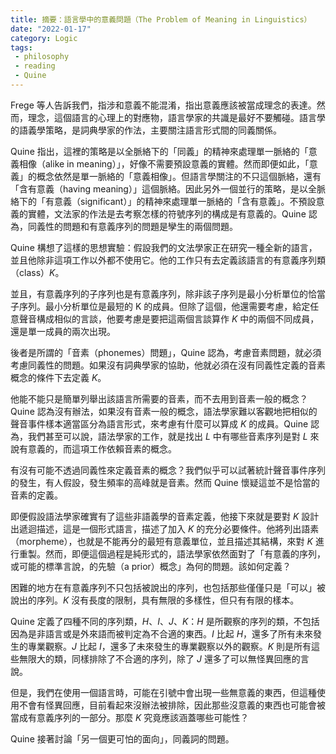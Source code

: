 ```yaml
---
title: 摘要：語言學中的意義問題（The Problem of Meaning in Linguistics）
date: "2022-01-17"
category: Logic
tags:
 - philosophy
 - reading
 - Quine
---
```


Frege 等人告訴我們，指涉和意義不能混淆，指出意義應該被當成理念的表達。然而，理念，這個語言的心理上的對應物，語言學家的共識是最好不要觸碰。語言學的語義學策略，是詞典學家的作法，主要關注語言形式間的同義關係。

Quine 指出，這裡的策略是以全脈絡下的「同義」的精神來處理單一脈絡的「意義相像（alike in meaning）」，好像不需要預設意義的實體。然而即便如此，「意義」的概念依然是單一脈絡的「意義相像」。但語言學關注的不只這個脈絡，還有「含有意義（having meaning）」這個脈絡。因此另外一個並行的策略，是以全脈絡下的「有意義（significant）」的精神來處理單一脈絡的「含有意義」。不預設意義的實體，文法家的作法是去考察怎樣的符號序列的構成是有意義的。Quine 認為，同義性的問題和有意義序列的問題是孿生的兩個問題。

Quine 構想了這樣的思想實驗：假設我們的文法學家正在研究一種全新的語言，並且他除非這項工作以外都不使用它。他的工作只有去定義該語言的有意義序列類（class）$K$。

並且，有意義序列的子序列也是有意義序列，除非該子序列是最小分析單位的恰當子序列。最小分析單位是最短的 K 的成員。但除了這個，他還需要考慮，給定任意聲音構成相似的言談，他要考慮是要把這兩個言談算作 $K$ 中的兩個不同成員，還是單一成員的兩次出現。

後者是所謂的「音素（phonemes）問題」，Quine 認為，考慮音素問題，就必須考慮同義性的問題。如果沒有詞典學家的協助，他就必須在沒有同義性定義的音素概念的條件下去定義 $K$。

他能不能只是簡單列舉出該語言所需要的音素，而不去用到音素一般的概念？Quine 認為沒有辦法，如果沒有音素一般的概念，語法學家難以客觀地把相似的聲音事件樣本適當區分為語言形式，來考慮有什麼可以算成 $K$ 的成員。Quine 認為，我們甚至可以說，語法學家的工作，就是找出 $L$ 中有哪些音素序列是對 $L$ 來說有意義的，而這項工作依賴音素的概念。

有沒有可能不透過同義性來定義音素的概念？我們似乎可以試著統計聲音事件序列的發生，有人假設，發生頻率的高峰就是音素。然而 Quine 懷疑這並不是恰當的音素的定義。

即便假設語法學家確實有了這些非語義學的音素定義，他接下來就是要對 $K$ 設計出遞迴描述，這是一個形式語言，描述了加入 $K$ 的充分必要條件。他將列出語素（morpheme），也就是不能再分的最短有意義單位，並且描述其結構，來對 $K$ 進行重製。然而，即便這個過程是純形式的，語法學家依然面對了「有意義的序列，或可能的標準言說，的先驗（a prior）概念」為何的問題。該如何定義？

困難的地方在有意義序列不只包括被說出的序列，也包括那些僅僅只是「可以」被說出的序列。$K$ 沒有長度的限制，具有無限的多樣性，但只有有限的樣本。

Quine 定義了四種不同的序列類，$H$、$I$、$J$、$K$：$H$ 是所觀察的序列的類，不包括因為是非語言或是外來語而被判定為不合適的東西。$I$ 比起 $H$，還多了所有未來發生的專業觀察。$J$ 比起 $I$，還多了未來發生的專業觀察以外的觀察。$K$ 則是所有這些無限大的類，同樣排除了不合適的序列，除了 $J$ 還多了可以無怪異回應的言說。

但是，我們在使用一個語言時，可能在引號中會出現一些無意義的東西，但這種使用不會有怪異回應，目前看起來沒辦法被排除，因此那些沒意義的東西也可能會被當成有意義序列的一部分。那麼 $K$ 究竟應該涵蓋哪些可能性？

Quine 接著討論「另一個更可怕的面向」，同義詞的問題。

